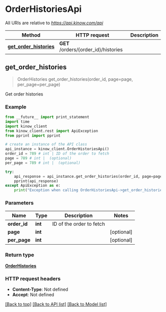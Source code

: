 # OrderHistoriesApi

All URIs are relative to *https://api.kinow.com/api*

Method | HTTP request | Description
------------- | ------------- | -------------
[**get_order_histories**](#get_order_histories) | **GET** /orders/{order_id}/histories | 


## **get_order_histories**
> OrderHistories get_order_histories(order_id, page=page, per_page=per_page)



Get order histories

### Example 
```python
from __future__ import print_statement
import time
import kinow_client
from kinow_client.rest import ApiException
from pprint import pprint

# create an instance of the API class
api_instance = kinow_client.OrderHistoriesApi()
order_id = 789 # int | ID of the order to fetch
page = 789 # int |  (optional)
per_page = 789 # int |  (optional)

try: 
    api_response = api_instance.get_order_histories(order_id, page=page, per_page=per_page)
    pprint(api_response)
except ApiException as e:
    print("Exception when calling OrderHistoriesApi->get_order_histories: %s\n" % e)
```

### Parameters

Name | Type | Description  | Notes
------------- | ------------- | ------------- | -------------
 **order_id** | **int**| ID of the order to fetch | 
 **page** | **int**|  | [optional] 
 **per_page** | **int**|  | [optional] 

### Return type

[**OrderHistories**](#OrderHistories)

### HTTP request headers

 - **Content-Type**: Not defined
 - **Accept**: Not defined

[[Back to top]](#) [[Back to API list]](#documentation-for-api-endpoints) [[Back to Model list]](#documentation-for-models)

